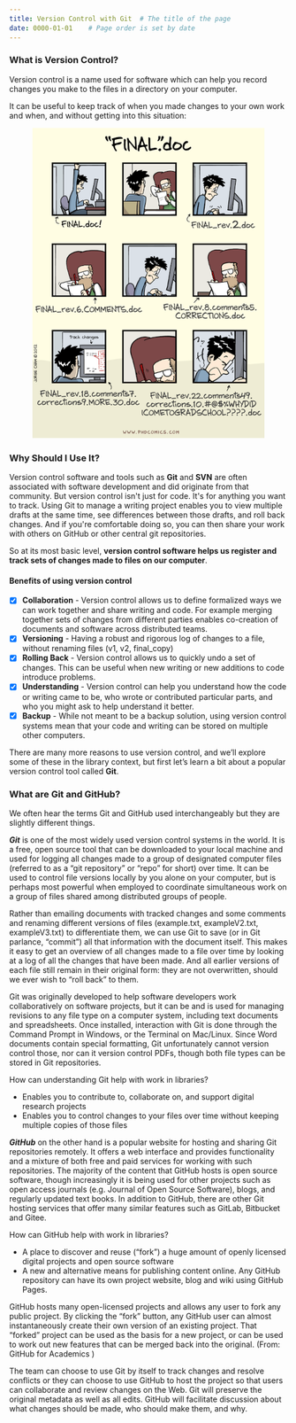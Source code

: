 ```yaml
---
title: Version Control with Git  # The title of the page
date: 0000-01-01    # Page order is set by date
---
```


### What is Version Control?
Version control is a name used for software which can help you record changes you make to the files in a directory on your computer.

It can be useful to keep track of when you made changes to your own work and when, and without getting into this situation:

<p align="center">
  <img src="./assets/images/phdcomics_final.png">
</p>

###  Why Should I Use It?
Version control software and tools such as __Git__ and __SVN__ are often associated with software development and did originate from that community. But version control isn't just for code. It's for anything you want to track. Using Git to manage a writing project enables you to view multiple drafts at the same time, see differences between those drafts, and roll back changes. And if you're comfortable doing so, you can then share your work with others on GitHub or other central git repositories.

So at its most basic level, __version control software helps us register and track sets of changes made to files on our computer__.

#### Benefits of using version control
- [x] __Collaboration__ - Version control allows us to define formalized ways we can work together and share writing and code. For example merging together sets of changes from different parties enables co-creation of documents and software across distributed teams.
- [x] __Versioning__ - Having a robust and rigorous log of changes to a file, without renaming files (v1, v2, final_copy)
- [x] __Rolling Back__ - Version control allows us to quickly undo a set of changes. This can be useful when new writing or new additions to code introduce problems.
- [x] __Understanding__ - Version control can help you understand how the code or writing came to be, who wrote or contributed particular parts, and who you might ask to help understand it better.
- [x] __Backup__ - While not meant to be a backup solution, using version control systems mean that your code and writing can be stored on multiple other computers.

There are many more reasons to use version control, and we’ll explore some of these in the library context, but first let’s learn a bit about a popular version control tool called **Git**.

### What are Git and GitHub?
We often hear the terms Git and GitHub used interchangeably but they are slightly different things.

***Git*** is one of the most widely used version control systems in the world. It is a free, open source tool that can be downloaded to your local machine and used for logging all changes made to a group of designated computer files (referred to as a “git repository” or “repo” for short) over time. It can be used to control file versions locally by you alone on your computer, but is perhaps most powerful when employed to coordinate simultaneous work on a group of files shared among distributed groups of people.

Rather than emailing documents with tracked changes and some comments and renaming different versions of files (example.txt, exampleV2.txt, exampleV3.txt) to differentiate them, we can use Git to save (or in Git parlance, “commit”) all that information with the document itself. This makes it easy to get an overview of all changes made to a file over time by looking at a log of all the changes that have been made. And all earlier versions of each file still remain in their original form: they are not overwritten, should we ever wish to “roll back” to them.

Git was originally developed to help software developers work collaboratively on software projects, but it can be and is used for managing revisions to any file type on a computer system, including text documents and spreadsheets. Once installed, interaction with Git is done through the Command Prompt in Windows, or the Terminal on Mac/Linux. Since Word documents contain special formatting, Git unfortunately cannot version control those, nor can it version control PDFs, though both file types can be stored in Git repositories.

How can understanding Git help with work in libraries?

* Enables you to contribute to, collaborate on, and support digital research projects
* Enables you to control changes to your files over time without keeping multiple copies of those files

***GitHub*** on the other hand is a popular website for hosting and sharing Git repositories remotely. It offers a web interface and provides functionality and a mixture of both free and paid services for working with such repositories. The majority of the content that GitHub hosts is open source software, though increasingly it is being used for other projects such as open access journals (e.g. Journal of Open Source Software), blogs, and regularly updated text books. In addition to GitHub, there are other Git hosting services that offer many similar features such as GitLab, Bitbucket and Gitee.

How can GitHub help with work in libraries?

* A place to discover and reuse (“fork”) a huge amount of openly licensed digital projects and open source software
* A new and alternative means for publishing content online. Any GitHub repository can have its own project website, blog and wiki using GitHub Pages.

GitHub hosts many open-licensed projects and allows any user to fork any public project. By clicking the “fork” button, any GitHub user can almost instantaneously create their own version of an existing project. That “forked” project can be used as the basis for a new project, or can be used to work out new features that can be merged back into the original. (From: GitHub for Academics )

The team can choose to use Git by itself to track changes and resolve conflicts or they can choose to use GitHub to host the project so that users can collaborate and review changes on the Web. Git will preserve the original metadata as well as all edits. GitHub will facilitate discussion about what changes should be made, who should make them, and why.

